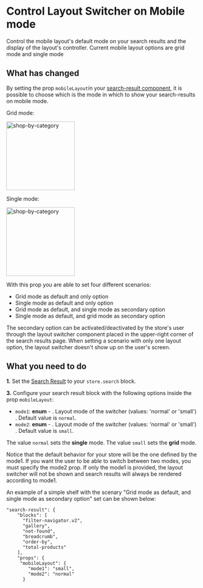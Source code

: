 
# Control Layout Switcher on Mobile mode


Control the mobile layout's default mode on your search results and the display of the layout's controller. Current mobile layout options are grid mode and single mode

## What has changed 

By setting the prop `mobileLayout`in your [search-result component](https://github.com/vtex-apps/search-result), it is possible to choose which is the mode in which to show your search-results on mobile mode. 


Grid mode:

<img width=180 alt="shop-by-category" src="https://user-images.githubusercontent.com/12139385/62788279-f3d50800-ba9c-11e9-8176-7583235fd709.png">




Single mode:

<img width=180 alt="shop-by-category" src="https://user-images.githubusercontent.com/12139385/62789631-ba51cc00-ba9f-11e9-842f-d6b2e22fbaf3.png">



With this prop you are able to set four different scenarios:


* Grid mode as default and only option
* Single mode as default and only option
* Grid mode as default, and single mode as secondary option
* Single mode as default, and grid mode as secondary option


The secondary option can be activated/deactivated by the store's user through the layout switcher component placed in the upper-right corner of the search results page. When setting a scenario with only one layout option, the layout switcher doesn't show up on the user's screen.


## What you need to do


__1.__ Set the [Search Result](https://github.com/vtex-apps/search-result) to your `store.search` block.


__3.__ Configure your search result block with the following options inside the prop `mobileLayout`:


- `mode1`: __enum__ - . Layout mode of the switcher (values: 'normal' or 'small') . Default value is `normal`.
- `mode2`: __enum__ - . Layout mode of the switcher (values: 'normal' or 'small') . Default value is `small`.


The value `normal` sets the **single** mode.
The value `small` sets the **grid** mode.


Notice that the default behavior for your store will be the one defined by the mode1. If you want the user to be able to switch between two modes, you must specify the mode2 prop. 
If only the mode1 is provided, the layout switcher will not be shown and search results will always be rendered according to mode1.




An example of a simple shelf with the scenary "Grid mode as default, and single mode as secondary option" set can be shown below:
    
```
"search-result": {
    "blocks": [
      "filter-navigator.v2",
      "gallery",
      "not-found",
      "breadcrumb",
      "order-by",
      "total-products"
    ],
    "props": {
     "mobileLayout": {
        "mode1": "small",
        "mode2": "normal"
      }
```

